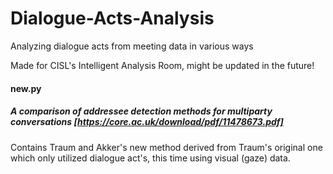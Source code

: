# Dialogue-Acts-Analysis
Analyzing dialogue acts from meeting data in various ways

Made for CISL's Intelligent Analysis Room, might be updated in the future!


  #### new.py
  ##### A comparison of addressee detection methods for multiparty conversations [https://core.ac.uk/download/pdf/11478673.pdf]
  Contains Traum and Akker's new method derived from Traum's original one which only utilized dialogue act's, this time using visual (gaze) data.
